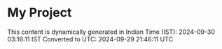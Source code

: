 # My Project

This content is dynamically generated in Indian Time (IST): 2024-09-30 03:16:11 IST
Converted to UTC: 2024-09-29 21:46:11 UTC
